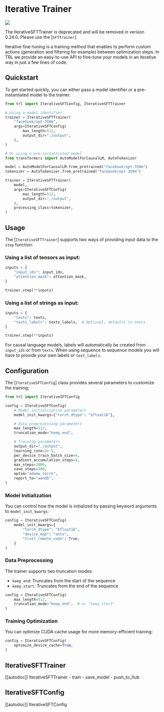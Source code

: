 # Iterative Trainer

[![](https://img.shields.io/badge/All_models-Iterative_SFT-blue)](https://huggingface.co/models?other=iterative-sft,trl)

<Tip warning={true}>

The IterativeSFTTrainer is deprecated and will be removed in version 0.24.0. Please use the [`SFTTrainer`].

</Tip>

Iterative fine-tuning is a training method that enables to perform custom actions (generation and filtering for example) between optimization steps. In TRL we provide an easy-to-use API to fine-tune your models in an iterative way in just a few lines of code.

## Quickstart

To get started quickly, you can either pass a model identifier or a pre-instantiated model to the trainer:

```python
from trl import IterativeSFTConfig, IterativeSFTTrainer

# Using a model identifier
trainer = IterativeSFTTrainer(
    "facebook/opt-350m",
    args=IterativeSFTConfig(
        max_length=512,
        output_dir="./output",
    ),
)

# Or using a pre-instantiated model
from transformers import AutoModelForCausalLM, AutoTokenizer

model = AutoModelForCausalLM.from_pretrained("facebook/opt-350m")
tokenizer = AutoTokenizer.from_pretrained("facebook/opt-350m")

trainer = IterativeSFTTrainer(
    model,
    args=IterativeSFTConfig(
        max_length=512,
        output_dir="./output",
    ),
    processing_class=tokenizer,
)
```

## Usage

The [`IterativeSFTTrainer`] supports two ways of providing input data to the `step` function:

### Using a list of tensors as input:

```python
inputs = {
    "input_ids": input_ids,
    "attention_mask": attention_mask,
}

trainer.step(**inputs)
```

### Using a list of strings as input:

```python
inputs = {
    "texts": texts,
    "texts_labels": texts_labels,  # Optional, defaults to texts
}

trainer.step(**inputs)
```

For causal language models, labels will automatically be created from `input_ids` or from `texts`. When using sequence to sequence models you will have to provide your own labels or `text_labels`.

## Configuration

The [`IterativeSFTConfig`] class provides several parameters to customize the training:

```python
from trl import IterativeSFTConfig

config = IterativeSFTConfig(
    # Model initialization parameters
    model_init_kwargs={"torch_dtype": "bfloat16"},

    # Data preprocessing parameters
    max_length=512,
    truncation_mode="keep_end",

    # Training parameters
    output_dir="./output",
    learning_rate=2e-5,
    per_device_train_batch_size=4,
    gradient_accumulation_steps=4,
    max_steps=1000,
    save_steps=100,
    optim="adamw_torch",
    report_to="wandb",
)
```

### Model Initialization

You can control how the model is initialized by passing keyword arguments to `model_init_kwargs`:

```python
config = IterativeSFTConfig(
    model_init_kwargs={
        "torch_dtype": "bfloat16",
        "device_map": "auto",
        "trust_remote_code": True,
    }
)
```

### Data Preprocessing

The trainer supports two truncation modes:

- `keep_end`: Truncates from the start of the sequence
- `keep_start`: Truncates from the end of the sequence

```python
config = IterativeSFTConfig(
    max_length=512,
    truncation_mode="keep_end",  # or "keep_start"
)
```

### Training Optimization

You can optimize CUDA cache usage for more memory-efficient training:

```python
config = IterativeSFTConfig(
    optimize_device_cache=True,
)
```

## IterativeSFTTrainer

[[autodoc]] IterativeSFTTrainer
    - train
    - save_model
    - push_to_hub

## IterativeSFTConfig

[[autodoc]] IterativeSFTConfig
